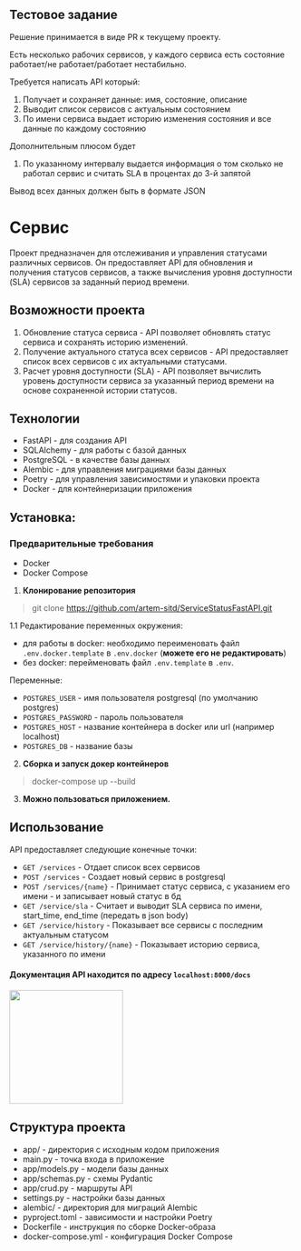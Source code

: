 ## Тестовое задание

Решение принимается в виде PR к текущему проекту.

Есть несколько рабочих сервисов, у каждого сервиса есть состояние работает/не работает/работает нестабильно.

Требуется написать API который:

1. Получает и сохраняет данные: имя, состояние, описание
2. Выводит список сервисов с актуальным состоянием
3. По имени сервиса выдает историю изменения состояния и все данные по каждому состоянию

Дополнительным плюсом будет

1. По указанному интервалу выдается информация о том сколько не работал сервис и считать SLA в процентах до 3-й запятой

Вывод всех данных должен быть в формате JSON

# Сервис
Проект предназначен для отслеживания и управления статусами различных сервисов. 
Он предоставляет API для обновления и получения статусов сервисов, а также 
вычисления уровня доступности (SLA) сервисов за заданный период времени.

## Возможности проекта
1. Обновление статуса сервиса - API позволяет обновлять статус сервиса и сохранять 
историю изменений.
2. Получение актуального статуса всех сервисов - API предоставляет список всех 
сервисов с их актуальными статусами.
3. Расчет уровня доступности (SLA) - API позволяет вычислить уровень доступности 
сервиса за указанный период времени на основе сохраненной истории статусов.

## Технологии
- FastAPI - для создания API
- SQLAlchemy - для работы с базой данных
- PostgreSQL - в качестве базы данных
- Alembic - для управления миграциями базы данных
- Poetry - для управления зависимостями и упаковки проекта
- Docker - для контейнеризации приложения

## Установка:

### Предварительные требования
- Docker
- Docker Compose

1. **Клонирование репозитория**

> git clone https://github.com/artem-sitd/ServiceStatusFastAPI.git

1.1 Редактирование переменных окружения:
- для работы в docker: необходимо переименовать файл `.env.docker.template` в `.env.docker` (**можете его не редактировать**)
- без docker: перейменовать файл `.env.template` в `.env`.

Переменные:
- `POSTGRES_USER` - имя пользователя postgresql (по умолчанию postgres)
- `POSTGRES_PASSWORD` - пароль пользователя 
- `POSTGRES_HOST` - название контейнера в docker или url (например localhost)
- `POSTGRES_DB` - название базы

2. **Сборка и запуск докер контейнеров**

> docker-compose up --build

3. **Можно пользоваться приложением.**

## Использование

API предоставляет следующие конечные точки:
- `GET /services` - Отдает список всех сервисов
- `POST /services` - Создает новый сервис в postgresql
- `POST /services/{name}` - Принимает статус сервиса, с указанием его имени - и записывает новый статус в бд
- `GET /service/sla` - Считает и выводит SLA сервиса по имени, start_time, end_time (передать в json body)
- `GET /service/history` - Показывает все сервисы с последним актуальным статусом
- `GET /service/history/{name}` - Показывает историю сервиса, указанного по имени

#### Документация API находится по адресу `localhost:8000/docs`
<img height="200" src="https://github.com/artem-sitd/ServiceStatusFastAPI/assets/22573129/4db378c0-f5f9-4d6f-8641-3e8bf0cd33ce">


## Структура проекта

- app/ - директория с исходным кодом приложения
- main.py - точка входа в приложение
- app/models.py - модели базы данных
- app/schemas.py - схемы Pydantic
- app/crud.py - маршруты API
- settings.py - настройки базы данных
- alembic/ - директория для миграций Alembic
- pyproject.toml - зависимости и настройки Poetry
- Dockerfile - инструкция по сборке Docker-образа
- docker-compose.yml - конфигурация Docker Compose










